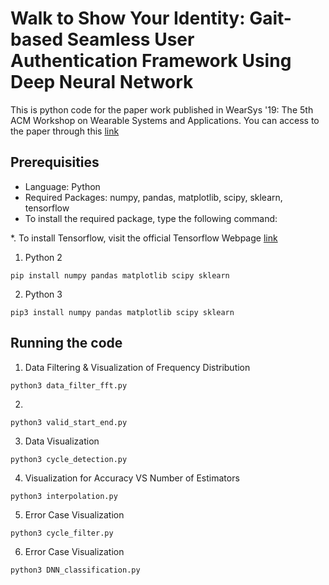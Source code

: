 # Walk to Show Your Identity: Gait-based Seamless User Authentication Framework Using Deep Neural Network

This is python code for the paper work published in WearSys '19: The 5th ACM Workshop on Wearable Systems and Applications. You can access to the paper through this [link
](https://dl.acm.org/doi/10.1145/3325424.3329666)

## Prerequisities
- Language: Python
- Required Packages: numpy, pandas, matplotlib, scipy, sklearn, tensorflow
- To install the required package, type the following command:

*. To install Tensorflow, visit the official Tensorflow Webpage [link](https://www.tensorflow.org/install)
1) Python 2
```
pip install numpy pandas matplotlib scipy sklearn
```
2) Python 3
```
pip3 install numpy pandas matplotlib scipy sklearn
```

## Running the code
1. Data Filtering & Visualization of Frequency Distribution
```
python3 data_filter_fft.py
```
2. 
```
python3 valid_start_end.py
```
3. Data Visualization
```
python3 cycle_detection.py
```
4. Visualization for Accuracy VS Number of Estimators
```
python3 interpolation.py
```
5. Error Case Visualization
```
python3 cycle_filter.py
```
6. Error Case Visualization
```
python3 DNN_classification.py
```

